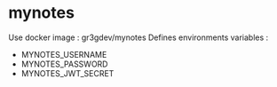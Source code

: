 # mynotes

Use docker image : gr3gdev/mynotes
Defines environments variables :
- MYNOTES_USERNAME
- MYNOTES_PASSWORD
- MYNOTES_JWT_SECRET
